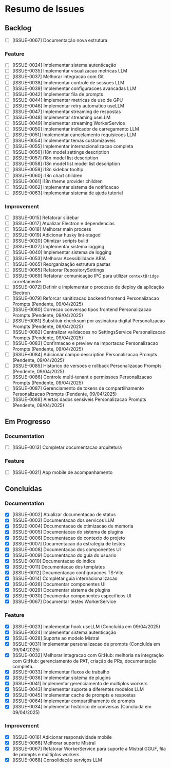 # Resumo de Issues

## Backlog
- [ ] [ISSUE-0067] Documentação nova estrutura

### Feature

- [ ] [ISSUE-0024] Implementar sistema autenticação
- [ ] [ISSUE-0035] Implementar visualizacao metricas LLM
- [ ] [ISSUE-0037] Melhorar integracao com Git
- [ ] [ISSUE-0038] Implementar controle de sessoes LLM
- [ ] [ISSUE-0039] Implementar configuracoes avancadas LLM
- [ ] [ISSUE-0042] Implementar fila de prompts
- [ ] [ISSUE-0044] Implementar metricas de uso de GPU
- [ ] [ISSUE-0046] Implementar retry automatico useLLM
- [ ] [ISSUE-0047] Implementar streaming de respostas
- [ ] [ISSUE-0048] Implementar streaming useLLM
- [ ] [ISSUE-0049] Implementar streaming WorkerService
- [ ] [ISSUE-0050] Implementar indicador de carregamento LLM
- [ ] [ISSUE-0051] Implementar cancelamento requisicoes LLM
- [ ] [ISSUE-0054] Implementar temas customizaveis
- [ ] [ISSUE-0055] Implementar internacionalizacao completa
- [ ] [ISSUE-0056] i18n model settings description
- [ ] [ISSUE-0057] i18n model list description
- [ ] [ISSUE-0058] i18n model list model list description
- [ ] [ISSUE-0059] i18n sidebar tooltip
- [ ] [ISSUE-0060] i18n chart children
- [ ] [ISSUE-0061] i18n theme provider children
- [ ] [ISSUE-0062] implementar sistema de notificacao
- [ ] [ISSUE-0063] implementar sistema de ajuda tutorial

### Improvement

- [ ] [ISSUE-0015] Refatorar sidebar
- [ ] [ISSUE-0017] Atualizar Electron e dependencias
- [ ] [ISSUE-0018] Melhorar main process
- [ ] [ISSUE-0019] Adicionar husky lint-staged
- [ ] [ISSUE-0020] Otimizar scripts build
- [ ] [ISSUE-0027] Implementar sistema logging
- [ ] [ISSUE-0040] Implementar sistema de logging
- [ ] [ISSUE-0053] Melhorar Acessibilidade ARIA
- [ ] [ISSUE-0065] Reorganização estrutura pastas
- [ ] [ISSUE-0065] Refatorar RepositorySettings
- [ ] [ISSUE-0069] Refatorar comunicação IPC para utilizar `contextBridge` corretamente
- [ ] [ISSUE-0072] Definir e implementar o processo de deploy da aplicação Electron
- [ ] [ISSUE-0079] Reforcar sanitizacao backend frontend Personalizacao Prompts (Pendente, 09/04/2025)
- [ ] [ISSUE-0080] Correcao conversao tipos frontend Personalizacao Prompts (Pendente, 09/04/2025)
- [ ] [ISSUE-0081] Substituir checksum por assinatura digital Personalizacao Prompts (Pendente, 09/04/2025)
- [ ] [ISSUE-0082] Centralizar validacoes no SettingsService Personalizacao Prompts (Pendente, 09/04/2025)
- [ ] [ISSUE-0083] Confirmacao e preview na importacao Personalizacao Prompts (Pendente, 09/04/2025)
- [ ] [ISSUE-0084] Adicionar campo description Personalizacao Prompts (Pendente, 09/04/2025)
- [ ] [ISSUE-0085] Historico de versoes e rollback Personalizacao Prompts (Pendente, 09/04/2025)
- [ ] [ISSUE-0086] Controle multi-tenant e permissoes Personalizacao Prompts (Pendente, 09/04/2025)
- [ ] [ISSUE-0087] Gerenciamento de tokens de compartilhamento Personalizacao Prompts (Pendente, 09/04/2025)
- [ ] [ISSUE-0088] Alertas dados sensiveis Personalizacao Prompts (Pendente, 09/04/2025)

## Em Progresso

### Documentation

- [ ] [ISSUE-0013] Completar documentacao arquitetura

### Feature

- [ ] [ISSUE-0021] App mobile de acompanhamento


## Concluídas

### Documentation

- [x] [ISSUE-0002] Atualizar documentacao de status
- [x] [ISSUE-0003] Documentacao dos servicos LLM
- [x] [ISSUE-0004] Documentacao de otimizacao de memoria
- [x] [ISSUE-0005] Documentacao do sistema de plugins
- [x] [ISSUE-0006] Documentacao do contexto do projeto
- [x] [ISSUE-0007] Documentacao da estrategia de testes
- [x] [ISSUE-0008] Documentacao dos componentes UI
- [x] [ISSUE-0009] Documentacao do guia do usuario
- [x] [ISSUE-0010] Documentacao do indice
- [x] [ISSUE-0011] Documentacao dos templates
- [x] [ISSUE-0012] Documentacao configuracoes TS-Vite
- [x] [ISSUE-0014] Completar guia internacionalizacao
- [x] [ISSUE-0026] Documentar componentes UI
- [x] [ISSUE-0029] Documentar sistema de plugins
- [x] [ISSUE-0030] Documentar componentes especificos UI
- [x] [ISSUE-0067] Documentar testes WorkerService

### Feature

- [x] [ISSUE-0023] Implementar hook useLLM (Concluída em 09/04/2025)
- [x] [ISSUE-0024] Implementar sistema autenticação
- [x] [ISSUE-0028] Suporte ao modelo Mistral
- [x] [ISSUE-0031] Implementar personalizacao de prompts (Concluída em 09/04/2025)
- [x] [ISSUE-0032] Melhorar integracao com GitHub: melhoria na integração com GitHub: gerenciamento de PAT, criação de PRs, documentação completa.
- [x] [ISSUE-0033] Implementar fluxos de trabalho
- [x] [ISSUE-0036] Implementar sistema de plugins
- [x] [ISSUE-0041] Implementar gerenciamento de multiplos workers
- [x] [ISSUE-0043] Implementar suporte a diferentes modelos LLM
- [x] [ISSUE-0045] Implementar cache de prompts e respostas
- [x] [ISSUE-0064] Implementar compartilhamento de prompts
- [x] [ISSUE-0034] Implementar histórico de conversas (Concluída em 09/04/2025)

### Improvement

- [x] [ISSUE-0016] Adicionar responsividade mobile
- [x] [ISSUE-0066] Melhorar suporte Mistral
- [x] [ISSUE-0067] Refatorar WorkerService para suporte a Mistral GGUF, fila de prompts e múltiplos workers
- [x] [ISSUE-0068] Consolidação serviços LLM

